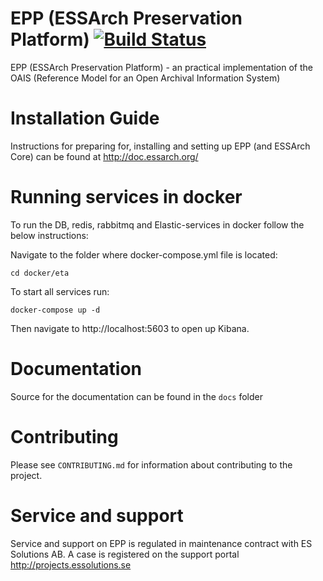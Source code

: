 # EPP (ESSArch Preservation Platform) [![Build Status](https://travis-ci.org/ESSolutions/ESSArch_EPP.svg?branch=master)](https://travis-ci.org/ESSolutions/ESSArch_EPP)

EPP (ESSArch Preservation Platform) - an practical implementation of the OAIS (Reference Model for an Open Archival Information System)

# Installation Guide

Instructions for preparing for, installing and setting up EPP (and ESSArch Core) can be found at http://doc.essarch.org/

# Running services in docker

To run the DB, redis, rabbitmq and Elastic-services in docker follow the below instructions:

Navigate to the folder where docker-compose.yml file is located:

    cd docker/eta

To start all services run:

    docker-compose up -d

Then navigate to http://localhost:5603 to open up Kibana.

# Documentation 

Source for the documentation can be found in the `docs` folder

# Contributing

Please see `CONTRIBUTING.md` for information about contributing to the project.

# Service and support

Service and support on EPP is regulated in maintenance contract with ES Solutions AB. A case is registered on the support portal http://projects.essolutions.se
